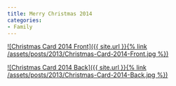 ```yaml
---
title: Merry Christmas 2014
categories:
- Family
---
```


[![Christmas Card 2014 Front]({{ site.url }}{% link /assets/posts/2013/Christmas-Card-2014-Front.jpg %})](http://thingelstad.com/s/merry-christmas-2014/christmas-card-2014-front/img)
<!-- more -->

[![Christmas Card 2014 Back]({{ site.url }}{% link /assets/posts/2013/Christmas-Card-2014-Back.jpg %})](http://thingelstad.com/s/merry-christmas-2014/christmas-card-2014-back/img)
